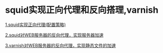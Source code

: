 # squid实现正向代理和反向搭理,varnish

[1.squid实现正向代理(配置策略)](steps1.txt)

[2.squid对WEB服务器的反向代理，实现服务器加速](steps1.txt)

[3.varnish对WEB服务器的反向代理，实现静态文件的加速](steps1.txt)
